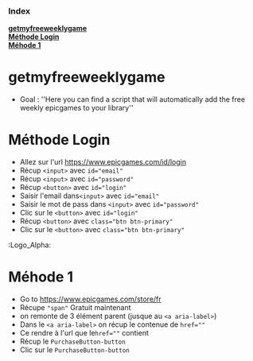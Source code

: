 ### Index
**[getmyfreeweeklygame](https://github.com/qgeffard/getmyfreeweeklygame/blob/master/README.md#getmyfreeweeklygame)**</br>
**[Méthode Login](https://github.com/qgeffard/getmyfreeweeklygame/blob/master/README.md#m%C3%A9thode-login)**</br>
**[Méhode 1](https://github.com/qgeffard/getmyfreeweeklygame/blob/master/README.md#m%C3%A9hode-1)**</br>

# getmyfreeweeklygame
- Goal :
''Here you can find a script that will automatically add the free weekly epicgames to your library''

# Méthode Login
- Allez sur l'url https://www.epicgames.com/id/login
- Récup  `<input>` avec `id="email"`
- Récup  `<input>` avec `id="password"`
- Récup `<button>` avec `id="login"`
- Saisir l'email dans`<input>` avec `id="email"`
- Saisir le mot de pass dans `<input>` avec `id="password"`
- Clic sur le `<button>` avec `id="login"`
- Récup `<button>` avec `class="btn btn-primary"`
- Clic sur le `<button>` avec `class="btn btn-primary"`

:Logo_Alpha: 
# Méhode 1
- Go to https://www.epicgames.com/store/fr
- Récupe `"span"` Gratuit maintenant
- on remonte de 3 élément parent (jusque au `<a aria-label>`)
- Dans le `<a aria-label>` on récup le contenue de `href=""`
- Ce rendre à l'url que le`href=""` contient
- Récup le `PurchaseButton-button`
- Clic sur le `PurchaseButton-button`
